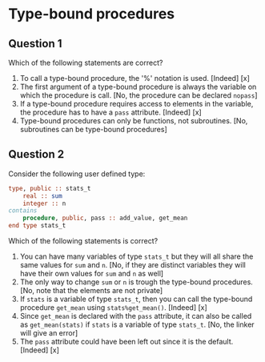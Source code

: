 # Type-bound procedures

## Question 1

Which of the following statements are correct?
1. To call a type-bound procedure, the '%' notation is used. [Indeed] [x]
1. The first argument of a type-bound procedure is always the variable on which the procedure is call. [No, the procedure can be declared `nopass`]
1. If a type-bound procedure requires access to elements in the variable, the procedure has to have a `pass` attribute. [Indeed] [x]
1. Type-bound procedures can only be functions, not subroutines. [No, subroutines can be type-bound procedures]


## Question 2

Consider the following user defined type:

~~~~fortran
type, public :: stats_t
    real :: sum
    integer :: n
contains
    procedure, public, pass :: add_value, get_mean
end type stats_t
~~~~

Which of the following statements is correct?
1. You can have many variables of type `stats_t` but they will all share the same values for `sum` and `n`. [No, if they are distinct variables they will have their own values for `sum` and `n` as well]
1. The only way to change `sum` or `n` is trough the type-bound procedures. [No, note that the elements are not private]
1. If `stats` is a variable of type `stats_t`, then you can call the type-bound procedure `get_mean` using `stats%get_mean()`. [Indeed] [x]
1. Since `get_mean` is declared with the `pass` attribute, it can also be called as `get_mean(stats)` if `stats` is a variable of type `stats_t`. [No, the linker will give an error]
1. The `pass` attribute could have been left out since it is the default. [Indeed] [x]
